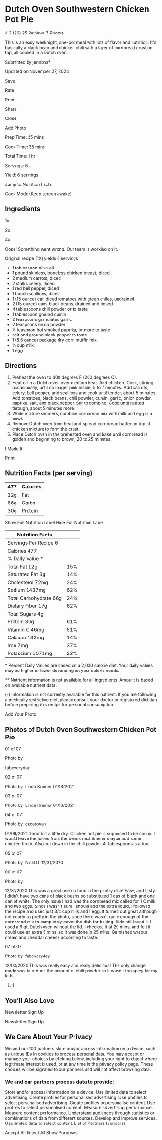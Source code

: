 ​ 

Dutch Oven Southwestern Chicken Pot Pie
=======================================

4.3
(26)
25 Reviews
7 Photos

This is an easy weeknight, one-pot meal with lots of flavor and nutrition. It's basically a black bean and chicken chili with a layer of cornbread crust on top, all cooked in a Dutch oven.

Submitted by
jennbnsf

Updated on November 27, 2024

Save

Rate

Print

Share

Close

 Add Photo

Prep Time:
25 mins

Cook Time:
35 mins

Total Time:
 1 hr

Servings:
6 

Yield:
6 servings

Jump to Nutrition Facts

Cook Mode
(Keep screen awake)

Ingredients
-----------

1x

2x

4x

Oops! Something went wrong. Our team is working on it.

Original recipe (1X) yields 6 servings

* 1 tablespoon olive oil
* 1 pound skinless, boneless chicken breast, diced
* 2 medium carrots, diced
* 2 stalks celery, diced
* 1  red bell pepper, diced
* 1 bunch scallions, diced
* 1 (15 ounce) can diced tomatoes with green chiles, undrained
* 2 (15 ounce) cans black beans, drained and rinsed
* 4 tablespoons chili powder or to taste
* 1 tablespoon ground cumin
* 2 teaspoons granulated garlic
* 2 teaspoons onion powder
* ¼ teaspoon hot smoked paprika, or more to taste
* salt and ground black pepper to taste
* 1 (8.5 ounce) package dry corn muffin mix
* ⅓ cup milk
* 1  egg

Directions
----------

1. Preheat the oven to 400 degrees F (200 degrees C).
2. Heat oil in a Dutch oven over medium heat. Add chicken. Cook, stirring occasionally, until no longer pink inside, 5 to 7 minutes. Add carrots, celery, bell pepper, and scallions and cook until tender, about 5 minutes. Add tomatoes, black beans, chili powder, cumin, garlic, onion powder, paprika, salt, and black pepper. Stir to combine. Cook until heated through, about 5 minutes more.
3. While mixture simmers, combine cornbread mix with milk and egg in a bowl.
4. Remove Dutch oven from heat and spread cornbread batter on top of chicken mixture to form the crust.
5. Place Dutch oven in the preheated oven and bake until cornbread is golden and beginning to brown, 20 to 25 minutes.

 I Made It

Print

Nutrition Facts (per serving)
-----------------------------

| 477 | Calories |
| --- | --- |
| 12g | Fat |
| 66g | Carbs |
| 30g | Protein |

Show Full Nutrition Label
Hide Full Nutrition Label

| Nutrition Facts | |
| --- | --- |
| Servings Per Recipe 6 | |
| Calories 477 | |
| % Daily Value \* | |
| Total Fat 12g | 15% |
| Saturated Fat 3g | 14% |
| Cholesterol 72mg | 24% |
| Sodium 1437mg | 62% |
| Total Carbohydrate 66g | 24% |
| Dietary Fiber 17g | 62% |
| Total Sugars 4g | |
| Protein 30g | 61% |
| Vitamin C 46mg | 51% |
| Calcium 182mg | 14% |
| Iron 7mg | 37% |
| Potassium 1071mg | 23% |

\* Percent Daily Values are based on a 2,000 calorie diet. Your daily values may be higher or lower depending on your calorie needs.

\*\* Nutrient information is not available for all ingredients. Amount is based on available nutrient data.

(-) Information is not currently available for this nutrient. If you are following a medically restrictive diet, please consult your doctor or registered dietitian before preparing this recipe for personal consumption.

 Add Your Photo

Photos of Dutch Oven Southwestern Chicken Pot Pie
-------------------------------------------------

01
of 07

Photo by 

fabeveryday

02
of 07

Photo by 
Linda Kramer
01/18/2021

03
of 07

Photo by 
Linda Kramer
01/18/2021

04
of 07

Photo by 
cacarovan

01/09/2021
Good but a little dry. Chicken pot pie is supposed to be soupy. I would leave the juices from the beans next time or maybe add some chicken broth. Also cut down in the chili powder. 4 Tablespoons is a ton. 

05
of 07

Photo by 
NickGT
12/31/2020

06
of 07

Photo by 

12/31/2020
This was a great use up food in the pantry dish! Easy, and tasty. I didn't have two cans of black beans so substituted 1 can of black and one can of white. The only issue I had was the cornbread mix called for 1 C milk and two eggs. Since I wasn't sure i should add the extra liquid, I followed the recipe and used just 3/4 cup milk and 1 egg. It turned out great although not nearly as pretty in the photo, since there wasn't quite enough of the cornbread mix to completely cover the dish for baking. Kids still loved it. I used a 6 qt. Dutch oven without the lid. I checked it at 20 mins, and felt it could use an extra 5 mins, so it was done in 25 mins. Garnished w/sour cream and cheddar cheese according to taste. 

07
of 07

Photo by 
fabeveryday

12/03/2020
This was really easy and really delicious! The only change I made was to reduce the amount of chili powder so it wasn’t too spicy for my kids. 

1. 1

You’ll Also Love
----------------

Newsletter Sign Up

Newsletter Sign Up

We Care About Your Privacy
--------------------------

We and our 100 partners store and/or access information on a device, such as unique IDs in cookies to process personal data. You may accept or manage your choices by clicking below, including your right to object where legitimate interest is used, or at any time in the privacy policy page. These choices will be signaled to our partners and will not affect browsing data.
### We and our partners process data to provide:

Store and/or access information on a device. Use limited data to select advertising. Create profiles for personalised advertising. Use profiles to select personalised advertising. Create profiles to personalise content. Use profiles to select personalised content. Measure advertising performance. Measure content performance. Understand audiences through statistics or combinations of data from different sources. Develop and improve services. Use limited data to select content. 
List of Partners (vendors)

Accept All Reject All Show Purposes